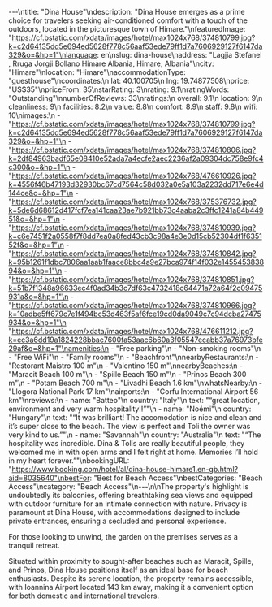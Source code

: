 ---\ntitle: "Dina House"\ndescription: "Dina House emerges as a prime choice for travelers seeking air-conditioned comfort with a touch of the outdoors, located in the picturesque town of Himare."\nfeaturedImage: "https://cf.bstatic.com/xdata/images/hotel/max1024x768/374810799.jpg?k=c2d64135dd5e694ed5628f778c56aaf53ede79ff1d7a7606929127f6147da329&o=&hp=1"\nlanguage: en\nslug: dina-house\naddress: "Lagjia Stefanel , Rruga Jorgji Bollano Himare Albania, Himare, Albania"\ncity: "Himare"\nlocation: "Himare"\naccommodationType: "guesthouse"\ncoordinates:\n  lat: 40.100705\n  lng: 19.74877508\nprice: "US$35"\npriceFrom: 35\nstarRating: 3\nrating: 9.1\nratingWords: "Outstanding"\nnumberOfReviews: 33\nratings:\n  overall: 9.1\n  location: 9\n  cleanliness: 9\n  facilities: 8.2\n  value: 8.8\n  comfort: 8.9\n  staff: 9.8\n  wifi: 10\nimages:\n  - "https://cf.bstatic.com/xdata/images/hotel/max1024x768/374810799.jpg?k=c2d64135dd5e694ed5628f778c56aaf53ede79ff1d7a7606929127f6147da329&o=&hp=1"\n  - "https://cf.bstatic.com/xdata/images/hotel/max1024x768/374810806.jpg?k=2df84963badf65e08410e52ada7a4ecfe2aec2236af2a09304dc758e9fc4c300&o=&hp=1"\n  - "https://cf.bstatic.com/xdata/images/hotel/max1024x768/476610926.jpg?k=4556f46b47193d32930bc67cd7564c58d032a0e5a103a2232dd717e6e4d144ce&o=&hp=1"\n  - "https://cf.bstatic.com/xdata/images/hotel/max1024x768/375376732.jpg?k=5de6d68612d417fcf7ea141caa23ae7b921bb73c4aaba2c3ffc1241a84b44951&o=&hp=1"\n  - "https://cf.bstatic.com/xdata/images/hotel/max1024x768/374810939.jpg?k=c6e7451f2a0558f7f8dd7ea0a8fed43cb3c98a4e3e0d15cb52304df1f635152f&o=&hp=1"\n  - "https://cf.bstatic.com/xdata/images/hotel/max1024x768/374810842.jpg?k=95b1261f1dbc7806aa1aab1faace8bbc4a9e27bca974f14f032e145545383894&o=&hp=1"\n  - "https://cf.bstatic.com/xdata/images/hotel/max1024x768/374810851.jpg?k=51b7f1348a96633ec4f0ad34b3c7df63c4732418c64471a72a64f2c09475931a&o=&hp=1"\n  - "https://cf.bstatic.com/xdata/images/hotel/max1024x768/374810966.jpg?k=10adbe5ff679c7e1f494bc53d463f5af6fce19cd0da9049c7c94dcba27475934&o=&hp=1"\n  - "https://cf.bstatic.com/xdata/images/hotel/max1024x768/476611212.jpg?k=ec3a6dd19a1824228bbac7600fa53aac6b60a3f05547ecabb37a76973bfe29af&o=&hp=1"\namenities:\n  - "Free parking"\n  - "Non-smoking rooms"\n  - "Free WiFi"\n  - "Family rooms"\n  - "Beachfront"\nnearbyRestaurants:\n  - "Restorant Maistro 100 m"\n  - "Valentino 150 m"\nnearbyBeaches:\n  - "Maracit Beach 100 m"\n  - "Spille Beach 150 m"\n  - "Prinos Beach 300 m"\n  - "Potam Beach 700 m"\n  - "Livadhi Beach 1.6 km"\nwhatsNearby:\n  - "Llogora National Park 17 km"\nairports:\n  - "Corfu International Airport 56 km"\nreviews:\n  - name: "Batteo"\n    country: "Italy"\n    text: "“great location, environment and very warm hospitality!!”"\n  - name: "Noémi"\n    country: "Hungary"\n    text: "“It was brilliant! The accomodation is nice and clean and it’s super close to the beach. The view is perfect and Toli the owner was very kind to us.”"\n  - name: "Savannah"\n    country: "Australia"\n    text: "“The hospitality was incredible. Dina & Tolis are really beautiful people, they welcomed me in with open arms and I felt right at home. Memories I’ll hold in my heart forever.”"\nbookingURL: "https://www.booking.com/hotel/al/dina-house-himare1.en-gb.html?aid=8035640"\nbestFor: "Best for Beach Access"\nbestCategories: "Beach Access"\ncategory: "Beach Access"\n---\n\nThe property's highlight is undoubtedly its balconies, offering breathtaking sea views and equipped with outdoor furniture for an intimate connection with nature. Privacy is paramount at Dina House, with accommodations designed to include private entrances, ensuring a secluded and personal experience.

For those looking to unwind, the garden on the premises serves as a tranquil retreat. 

Situated within proximity to sought-after beaches such as Maracit, Spille, and Prinos, Dina House positions itself as an ideal base for beach enthusiasts. Despite its serene location, the property remains accessible, with Ioannina Airport located 143 km away, making it a convenient option for both domestic and international travelers.